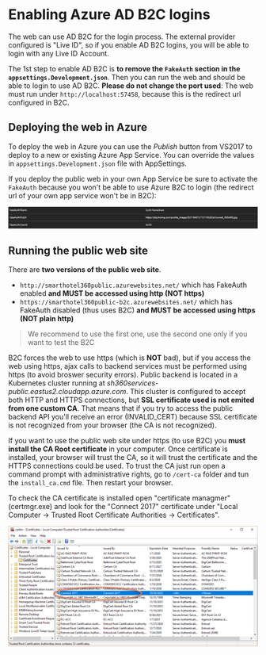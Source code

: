 # Enabling Azure AD B2C logins

The web can use AD B2C for the login process. The external provider configured is "Live ID", so if you enable AD B2C logins, you will be able to login with any Live ID Account.

The 1st step to enable AD B2C is **to remove the `FakeAuth` section in the `appsettings.Development.json`**. Then you can run the web and should be able to login to use AD B2C. **Please do not change the port used**: The web must run under `http://localhost:57458`, because this is the redirect url configured in B2C.

## Deploying the web in Azure

To deploy the web in Azure you can use the _Publish_ button from VS2017 to deploy to a new or existing Azure App Service. You can override the values in `appsettings.Development.json` file with AppSettings.

If you deploy the public web in your own App Service be sure to activate the `FakeAuth` because you won't be able to use Azure B2C to login (the redirect url of your own app service won't be in B2C):

![fake auth](./fakeauth-settings.png)

## Running the public web site

There are **two versions of the public web site**.

* `http://smarthotel360public.azurewebsites.net/` which has FakeAuth enabled **and MUST be accessed using http (NOT https)**
* `https://smarthotel360public-b2c.azurewebsites.net/` which has FakeAuth disabled (thus uses B2C) **and MUST be accessed using https (NOT plain http)**

> We recommend to use the first one, use the second one only if you want to test the B2C

B2C forces the web to use https (which is **NOT** bad), but if you access the web using https, ajax calls to backend services must be performed using https (to avoid broswer security errors). Public backend is located in a Kubernetes cluster running at _sh360services-public.eastus2.cloudapp.azure.com_. This cluster is configured to accept both HTTP and HTTPS connections, but **SSL certificate used is not emited from one custom CA**. That means that if you try to access the public backend API you'll receive an error (INVALID_CERT) because SSL certificate is not recognized from your browser (the CA is not recognized).

If you want to use the public web site under https (to use B2C) you **must install the CA Root certificate** in your computer. Once certificate is installed, your browser will trust the CA, so it will trust the certificate and the HTTPS connections could be used. To trust the CA just run open a command prompt with administrative rights, go to `/cert-ca` folder and tun the `install_ca.cmd` file. Then restart your browser.

To check the CA certificate is installed open "certificate managmer" (certmgr.exe) and look for the "Connect 2017" certificate under "Local Computer -> Trusted Root Certificate Authorities -> Certificates".

![cheking CA certificate installed](./ca-installed.png)
